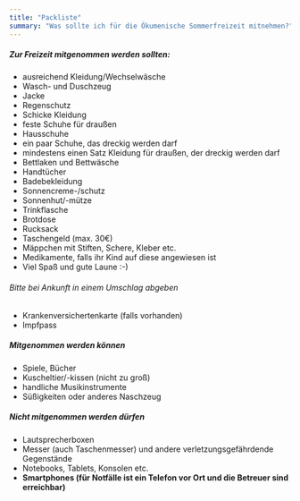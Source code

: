 ```yaml
---
title: "Packliste"
summary: "Was sollte ich für die Ökumenische Sommerfreizeit mitnehmen?"
---
```

##### Zur Freizeit mitgenommen werden sollten:
* ausreichend Kleidung/Wechselwäsche
* Wasch- und Duschzeug
* Jacke
* Regenschutz
* Schicke Kleidung
* feste Schuhe für draußen
* Hausschuhe
* ein paar Schuhe, das dreckig werden darf
* mindestens einen Satz Kleidung für draußen, der dreckig werden darf
* Bettlaken und Bettwäsche
* Handtücher
* Badebekleidung
* Sonnencreme-/schutz
* Sonnenhut/-mütze
* Trinkflasche
* Brotdose
* Rucksack
* Taschengeld (max. 30€)
* Mäppchen mit Stiften, Schere, Kleber etc.
* Medikamente, falls ihr Kind auf diese angewiesen ist
* Viel Spaß und gute Laune :-)
###### Bitte bei Ankunft in einem Umschlag abgeben
* Krankenversichertenkarte (falls vorhanden)
* Impfpass
##### Mitgenommen werden können
* Spiele, Bücher
* Kuscheltier/-kissen (nicht zu groß)
* handliche Musikinstrumente
* Süßigkeiten oder anderes Naschzeug
##### Nicht mitgenommen werden dürfen
* Lautsprecherboxen
* Messer (auch Taschenmesser) und andere verletzungsgefährdende Gegenstände
* Notebooks, Tablets, Konsolen etc.
* **Smartphones (für Notfälle ist ein Telefon vor Ort und die Betreuer sind erreichbar)**